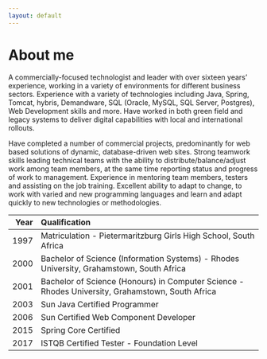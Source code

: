```yaml
---
layout: default
---
```


# About me

A commercially-focused technologist and leader with over sixteen years’ experience, working in a variety of environments for different business sectors. Experience with a variety of technologies including Java, Spring, Tomcat, hybris, Demandware, SQL (Oracle, MySQL, SQL Server, Postgres), Web Development skills and more. Have worked in both green field and legacy systems to deliver digital capabilities with local and international rollouts.

Have completed a number of commercial projects, predominantly for web based solutions of dynamic, database-driven web sites. Strong teamwork skills leading technical teams with the ability to distribute/balance/adjust work among team members, at the same time reporting status and progress of work to management. Experience in mentoring team members, testers and assisting on the job training. Excellent ability to adapt to change, to work with varied and new programming languages and learn and adapt quickly to new technologies or methodologies. 

| Year        | Qualification           | 
| --------: |:-------------| 
| 1997      | Matriculation - Pietermaritzburg Girls High School, South Africa | 
| 2000      | Bachelor of Science (Information Systems) - Rhodes University, Grahamstown, South Africa      |   
| 2001      | Bachelor of Science (Honours) in Computer Science - Rhodes University, Grahamstown, South Africa      | 
| 2003      | Sun Java Certified Programmer    | 
| 2006      | Sun Certified Web Component Developer    | 
| 2015      | Spring Core Certified    | 
| 2017      | ISTQB Certified Tester - Foundation Level    | 